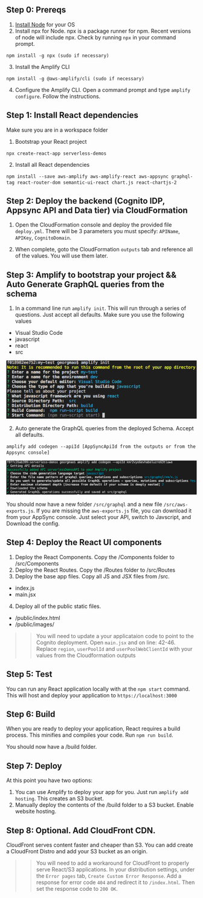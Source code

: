 
## Step 0: Prereqs

1. [Install Node](https://nodejs.org/en/download/) for your OS
2. Install npx for Node. npx is a package runner for npm. Recent versions of node will include npx. Check by running `npx` in your command prompt.

```
npm install -g npx (sudo if necessary)
```
3. Install the Amplify CLI

```
npm install -g @aws-amplify/cli (sudo if necessary)
```

4. Configure the Amplify CLI. Open a command prompt and type `amplify configure`. Follow the instructions.

## Step 1: Install React dependencies

Make sure you are in a workspace folder

1. Bootstrap your React project

```
npx create-react-app serverless-demos
```

2. Install all React dependencies
```
npm install --save aws-amplify aws-amplify-react aws-appsync graphql-tag react-router-dom semantic-ui-react chart.js react-chartjs-2
```

## Step 2: Deploy the backend (Cognito IDP, Appsync API and Data tier) via CloudFormation

1. Open the CloudFormation console and deploy the provided file `deploy.yml`. There will be 3 parameters you must specify: `APIName`, `APIKey`, `CognitoDomain`.

2. When complete, goto the CloudFormation `outputs` tab and reference all of the values. You will use them later.

## Step 3: Amplify to bootstrap your project && Auto Generate GraphQL queries from the schema

1. In a command line run `amplify init`. This will run through a series of questions. Just accept all defaults. Make sure you use the following values

- Visual Studio Code
- javascript
- react
- src

![Init](amplifyInit.png)

2. Auto generate the GraphQL queries from the deployed Schema. Accept all defaults.

```
amplify add codegen --apiId [AppSyncApiId from the outputs or from the Appsync console]
```

![Codegen](amplifyCodegen.png)

You should now have a new folder `/src/graphql` and a new file `/src/aws-exports.js`. If you are missing the `aws-exports.js` file, you can download it from your AppSync console. Just select your API, switch to Javscript, and Download the config.

## Step 4: Deploy the React UI components

1. Deploy the React Components. Copy the  /Components folder to /src/Components
2. Deploy the React Routes. Copy the /Routes folder to /src/Routes
3. Deploy the base app files. Copy all JS and JSX files from /src. 
- index.js
- main.jsx
4. Deploy all of the public static files. 
- /public/index.html
- /public/images/

>> You will need to update a your applicataion code to point to the Cognito deployment. Open `main.jsx` and on line: 42-46. Replace `region`, `userPoolId` and `userPoolWebClientId` with your values from the Cloudformation outputs

## Step 5: Test

You can run any React application locally with at the `npm start` command. This will host and deploy your application to `https://localhost:3000`

## Step 6: Build

When you are ready to deploy your application, React requires a build process. This minifies and compiles your code. Run `npm run build`. 

You should now have a /build folder. 

## Step 7: Deploy

At this point you have two options:

1. You can use Amplify to deploy your app for you. Just run `amplify add hosting`. This creates an S3 bucket.
2. Manually deploy the contents of the /build folder to a S3 bucket. Enable website hosting.

## Step 8: Optional. Add CloudFront CDN.

CloudFront serves content faster and cheaper than S3. You can add create a CloudFront Distro and add your S3 bucket as an origin. 

>> You will need to add a workaround for CloudFront to properly serve React/S3 applications. In your distribution settings, under the `Error pages` tab, `Create Custom Error Response`. Add a response for error code `404` and redirect it to `/index.html`. Then set the response code to `200 OK`.
